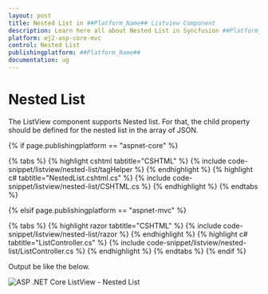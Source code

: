 ```yaml
---
layout: post
title: Nested List in ##Platform_Name## Listview Component
description: Learn here all about Nested List in Syncfusion ##Platform_Name## Listview component of Syncfusion Essential JS 2 and more.
platform: ej2-asp-core-mvc
control: Nested List
publishingplatform: ##Platform_Name##
documentation: ug
---
```



# Nested List

The ListView component supports Nested list. For that, the child property should be defined for the nested list in the array of JSON.

{% if page.publishingplatform == "aspnet-core" %}

{% tabs %}
{% highlight cshtml tabtitle="CSHTML" %}
{% include code-snippet/listview/nested-list/tagHelper %}
{% endhighlight %}
{% highlight c# tabtitle="NestedList.cshtml.cs" %}
{% include code-snippet/listview/nested-list/CSHTML.cs %}
{% endhighlight %}
{% endtabs %}

{% elsif page.publishingplatform == "aspnet-mvc" %}

{% tabs %}
{% highlight razor tabtitle="CSHTML" %}
{% include code-snippet/listview/nested-list/razor %}
{% endhighlight %}
{% highlight c# tabtitle="ListController.cs" %}
{% include code-snippet/listview/nested-list/ListController.cs %}
{% endhighlight %}
{% endtabs %}
{% endif %}



Output be like the below.

![ASP .NET Core ListView - Nested List](./images/nestedlist.png)
